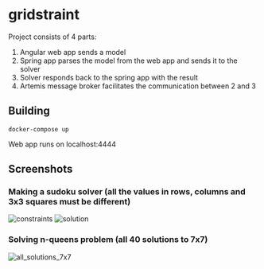 # gridstraint

Project consists of 4 parts:
1. Angular web app sends a model
2. Spring app parses the model from the web app and sends it to the solver
3. Solver responds back to the spring app with the result
4. Artemis message broker facilitates the communication between 2 and 3

## Building

```
docker-compose up
```

Web app runs on localhost:4444

## Screenshots
### Making a sudoku solver (all the values in rows, columns and 3x3 squares must be different)
![constraints](https://github.com/JakubDob/gridstraint/assets/105197235/39f0139f-30bf-456c-8d36-2b8cc36ab1cf)
![solution](https://github.com/JakubDob/gridstraint/assets/105197235/6231c468-0d65-4c70-acfc-3f6fca45051d)

### Solving n-queens problem (all 40 solutions to 7x7)

![all_solutions_7x7](https://github.com/JakubDob/gridstraint/assets/105197235/6c0ec75a-b0e1-4297-a3cd-92e1d9e6b07f)
